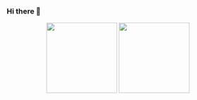 ### Hi there 👋

<p  align="middle">
  <img height="160em" src="https://github-readme-stats.vercel.app/api?username=indrajithi&show_icons=true&hide_border=true&&count_private=true&include_all_commits=true&&hide=contribs&theme=dark&layout=compact" />
  <img height="160em" src="https://github-readme-stats.vercel.app/api/top-langs/?username=indrajithi&layout=compact&theme=dark&hide_border=true" />
</p>
